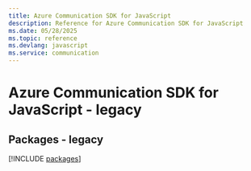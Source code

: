 ```yaml
---
title: Azure Communication SDK for JavaScript
description: Reference for Azure Communication SDK for JavaScript
ms.date: 05/28/2025
ms.topic: reference
ms.devlang: javascript
ms.service: communication
---
```

# Azure Communication SDK for JavaScript - legacy
## Packages - legacy
[!INCLUDE [packages](communication-index.md)]